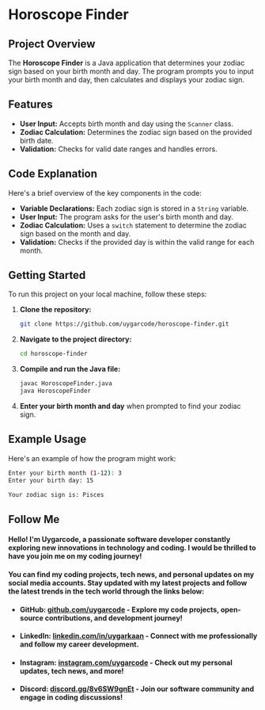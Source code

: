 # Horoscope Finder

## Project Overview

The **Horoscope Finder** is a Java application that determines your zodiac sign based on your birth month and day. The program prompts you to input your birth month and day, then calculates and displays your zodiac sign.

## Features

- **User Input:** Accepts birth month and day using the `Scanner` class.
- **Zodiac Calculation:** Determines the zodiac sign based on the provided birth date.
- **Validation:** Checks for valid date ranges and handles errors.

## Code Explanation

Here's a brief overview of the key components in the code:

- **Variable Declarations:** Each zodiac sign is stored in a `String` variable.
- **User Input:** The program asks for the user's birth month and day.
- **Zodiac Calculation:** Uses a `switch` statement to determine the zodiac sign based on the month and day.
- **Validation:** Checks if the provided day is within the valid range for each month.

## Getting Started

To run this project on your local machine, follow these steps:

1. **Clone the repository:**

    ```bash
    git clone https://github.com/uygarcode/horoscope-finder.git
    ```

2. **Navigate to the project directory:**

    ```bash
    cd horoscope-finder
    ```

3. **Compile and run the Java file:**

    ```bash
    javac HoroscopeFinder.java
    java HoroscopeFinder
    ```

4. **Enter your birth month and day** when prompted to find your zodiac sign.

## Example Usage

Here's an example of how the program might work:

```bash
Enter your birth month (1-12): 3
Enter your birth day: 15

Your zodiac sign is: Pisces
```
## Follow Me

#### Hello! I'm **Uygarcode**, a passionate software developer constantly exploring new innovations in technology and coding. I would be thrilled to have you join me on my coding journey!

#### You can find my coding projects, tech news, and personal updates on my social media accounts. Stay updated with my latest projects and follow the latest trends in the tech world through the links below: 

- #### **GitHub:** [github.com/uygarcode](https://github.com/uygarcode) - Explore my code projects, open-source contributions, and development journey!
- #### **LinkedIn:** [linkedin.com/in/uygarkaan](https://linkedin.com/in/uygarkaan) - Connect with me professionally and follow my career development.
- #### **Instagram:** [instagram.com/uygarcode](https://instagram.com/uygarcode) - Check out my personal updates, tech news, and more!
- #### **Discord:** [discord.gg/8v6SW9gnEt](https://discord.gg/8v6SW9gnEt) - Join our software community and engage in coding discussions!
